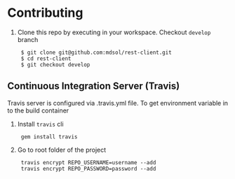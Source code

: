 # Contributing

1. Clone this repo by executing in your workspace. Checkout `develop` branch
        
        $ git clone git@github.com:mdsol/rest-client.git
        $ cd rest-client
        $ git checkout develop


## Continuous Integration Server (Travis)
Travis server is configured via .travis.yml file.  To get environment variable in to the build container

1. Install `travis` cli

        gem install travis

1. Go to root folder of the project

        travis encrypt REPO_USERNAME=username --add
        travis encrypt REPO_PASSWORD=password --add

